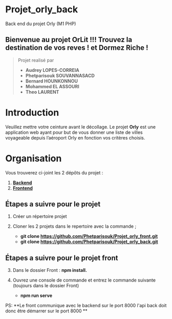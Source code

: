 # Projet_orly_back
Back end du projet Orly (M1 PHP)

## Bienvenue au projet OrLit !!! Trouvez la destination de vos reves ! et Dormez Riche !

> Projet realisé par 
> * **Audrey LOPES-CORREIA**
> * **Phetparisouk SOUVANNASACD**
>  * **Bernard HOUNKONNOU**
>  * **Mohammed EL ASSOURI** 
>  * **Theo LAURENT**

# Introduction
Veuillez mettre votre ceinture avant le décollage.
Le projet **Orly** est une application web ayant pour but de vous donner une liste de villes voyageable depuis l’aéroport Orly en fonction vos critères choisis.


# Organisation

Vous trouverez ci-joint les 2 dépôts du projet :

 1. **[Backend](https://github.com/Phetparisouk/Projet_orly_back)**
 2. **[Frontend](https://github.com/Phetparisouk/Projet_orly_front)**


## Étapes a suivre pour le projet

 1. Créer un répertoire projet 
 
 2. Cloner les 2 projets dans le repertoire avec la commande ;
	 * **git clone https://github.com/Phetparisouk/Projet_orly_front.git**
	 * **git clone https://github.com/Phetparisouk/Projet_orly_back.git**

## Étapes a suivre pour le projet front

 3. Dans le dossier Front : **npm install.**
 
 4. Ouvrez une console de commande et entrez le commande suivante (toujours dans le dossier Front) 
	* **npm run serve**

PS:  **Le front communique avec le backend sur le port 8000 l'api back doit donc être démarrer sur le port 8000 **
